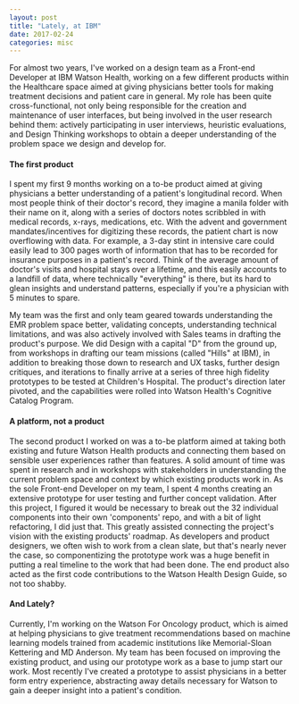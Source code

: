 ```yaml
---
layout: post
title: "Lately, at IBM"
date: 2017-02-24
categories: misc
---
```


For almost two years, I've worked on a design team as a Front-end Developer at IBM Watson Health, working on a few different products within the Healthcare space aimed at giving physicians better tools for making treatment decisions and patient care in general. My role has been quite cross-functional, not only being responsible for the creation and maintenance of user interfaces, but being involved in the user research behind them: actively participating in user interviews, heuristic evaluations, and Design Thinking workshops to obtain a deeper understanding of the problem space we design and develop for.

#### The first product

I spent my first 9 months working on a to-be product aimed at giving physicians a better understanding of a patient's longitudinal record. When most people think of their doctor's record, they imagine a manila folder with their name on it, along with a series of doctors notes scribbled in with medical records, x-rays, medications, etc. With the advent and government mandates/incentives for digitizing these records, the patient chart is now overflowing with data. For example, a 3-day stint in intensive care could easily lead to 300 pages worth of information that has to be recorded for insurance purposes in a patient's record. Think of the average amount of doctor's visits and hospital stays over a lifetime, and this easily accounts to a landfill of data, where technically "everything" is there, but its hard to glean insights and understand patterns, especially if you're a physician with 5 minutes to spare.

My team was the first and only team geared towards understanding the EMR problem space better, validating concepts, understanding technical limitations, and was also actively involved with Sales teams in drafting the product's purpose. We did Design with a capital "D" from the ground up, from workshops in drafting our team missions (called "Hills" at IBM), in addition to breaking those down to research and UX tasks, further design critiques, and iterations to finally arrive at a series of three high fidelity prototypes to be tested at Children's Hospital. The product's direction later pivoted, and the capabilities were rolled into Watson Health's Cognitive Catalog Program.


#### A platform, not a product

The second product I worked on was a to-be platform aimed at taking both existing and future Watson Health products and connecting them based on sensible user experiences rather than features. A solid amount of time was spent in research and in workshops with stakeholders in understanding the current problem space and context by which existing products work in. As the sole Front-end Developer on my team, I spent 4 months creating an extensive prototype for user testing and further concept validation. After this project, I figured it would be necessary to break out the 32 individual components into their own 'components' repo, and with a bit of light refactoring, I did just that. This greatly assisted connecting the project's vision with the existing products' roadmap. As developers and product designers, we often wish to work from a clean slate, but that's nearly never the case, so componentizing the prototype work was a huge benefit in putting a real timeline to the work that had been done. The end product also acted as the first code contributions to the Watson Health Design Guide, so not too shabby.

#### And Lately?

Currently, I'm working on the Watson For Oncology product, which is aimed at helping physicians to give treatment recommendations based on machine learning models trained from academic institutions like Memorial-Sloan Kettering and MD Anderson. My team has been focused on improving the existing product, and using our prototype work as a base to jump start our work. Most recently I've created a prototype to assist physicians in a better form entry experience, abstracting away details necessary for Watson to gain a deeper insight into a patient's condition.

